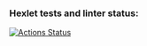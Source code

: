 ### Hexlet tests and linter status:
[![Actions Status](https://github.com/orevenat/frontend-project-lvl3/workflows/hexlet-check/badge.svg)](https://github.com/orevenat/frontend-project-lvl3/actions)